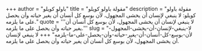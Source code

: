 +++
author = "باولو كويلو"
title = "مقولة باولو كويلو"
description = "مقولة باولو كويلو: لا ينبغي لإنسان أن يخشى المجهول، لأن بوسع كل أنسان أن يغير حياته وأن يحصل على ما يلزمه."
quote = '''لا ينبغي لإنسان أن يخشى المجهول، لأن بوسع كل أنسان أن يغير حياته وأن يحصل على ما يلزمه.''' 
slug = "لا-ينبغي-لإنسان-أن-يخشى-المجهول-لأن-بوسع-كل-أنسان-أن-يغير-حياته-وأن-يحصل-على-ما-يلزمه"
+++
لا ينبغي لإنسان أن يخشى المجهول، لأن بوسع كل أنسان أن يغير حياته وأن يحصل على ما يلزمه.
